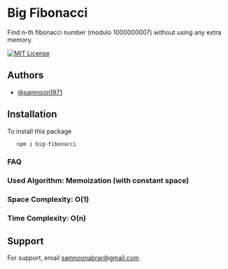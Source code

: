 
# Big Fibonacci
Find n-th fibonacci number (modulo 1000000007) without using any extra memory.


[![MIT License](https://img.shields.io/badge/License-MIT-green.svg)](https://choosealicense.com/licenses/mit/)


## Authors

- [@samnoon1971](https://www.github.com/samnoon1971)


## Installation

To install this package

```bash
   npm i big-fibonacci

```


### FAQ

### Used Algorithm: Memoization (with constant space)
### Space Complexity: O(1)
### Time Complexity: O(n)


## Support

For support, email samnoonabrar@gmail.com.

